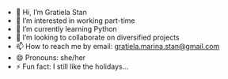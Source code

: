 - 👋 Hi, I’m Gratiela Stan
- 👀 I’m interested in working part-time
- 🌱 I’m currently learning Python
- 💞️ I’m looking to collaborate on diversified projects 
- 📫 How to reach me by email: gratiela.marina.stan@gmail.com
- 😄 Pronouns: she/her
- ⚡ Fun fact: I still like the holidays...

<!---
gratielastan/gratielastan is a ✨ special ✨ repository because its `README.md` (this file) appears on your GitHub profile.
You can click the Preview link to take a look at your changes.
--->
